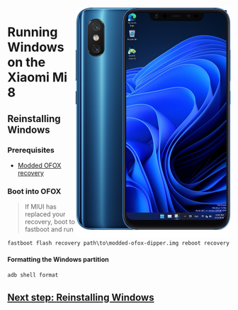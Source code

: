 <img align="right" src="https://github.com/n00b69/woa-dipper/blob/main/dipper.png" width="350" alt="Windows 11 running on dipper">

# Running Windows on the Xiaomi Mi 8

## Reinstalling Windows

### Prerequisites
- [Modded OFOX recovery](https://github.com/n00b69/woa-dipper/releases/download/Files/modded-ofox-dipper.img)

### Boot into OFOX
> If MIUI has replaced your recovery, boot to fastboot and run
```cmd
fastboot flash recovery path\to\modded-ofox-dipper.img reboot recovery
```

#### Formatting the Windows partition
```cmd
adb shell format
```

## [Next step: Reinstalling Windows](3-install.md)


















